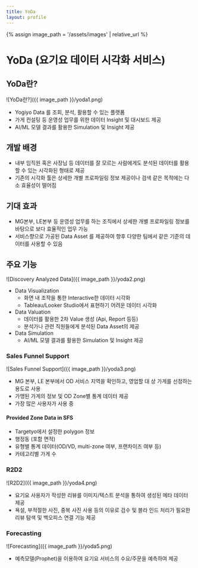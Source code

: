 ```yaml
---
title: YoDa
layout: profile
---
```

{% assign image_path = '/assets/images' | relative_url %}

# YoDa (요기요 데이터 시각화 서비스)

## YoDa란?

![YoDa란?]({{ image_path }}/yoda1.png)

- Yogiyo Data 를 조회, 분석, 활용할 수 있는 플랫폼
- 가게 컨설팅 등 운영성 업무를 위한 데이터 Insight 및 대시보드 제공
- AI/ML 모델 결과를 활용한 Simulation 및 Insight 제공

## 개발 배경

- 내부 임직원 혹은 사장님 등 데이터를 잘 모르는 사람에게도 분석된 데이터를 활용할 수 있는 시각화된 형태로 제공
- 기존의 시각화 툴은 상세한 개별 프로파일링 정보 제공이나 검색 같은 목적에는 다소 효율성이 떨어짐

## 기대 효과

- MG본부, LE본부 등 운영성 업무를 하는 조직에서 상세한 개별 프로파일링 정보를 바탕으로 보다 효율적인 업무 가능
- 서비스향으로 가공된 Data Asset 를 제공하여 향후 다양한 팀에서 같은 기준의 데이터를 사용할 수 있음

## 주요 기능

![Discovery Analyzed Data]({{ image_path }}/yoda2.png)

- Data Visualization
    - 화면 내 조작을 통한 Interactive한 데이터 시각화
    - Tableau/Looker Studio에서 표현하기 어려운 데이터 시각화
- Data Valuation
    - 데이터를 활용한 2차 Value 생성 (Api, Report 등등)
    - 분석가나 관련 직원들에게 분석된 Data Asset의 제공
- Data Simulation
    - AI/ML 모델 결과를 활용한 Simulation 및 Insight 제공

### Sales Funnel Support

![Sales Funnel Support]({{ image_path }}/yoda3.png)

- MG 본부, LE 본부에서 OD 서비스 지역을 확인하고, 영업할 대
상 가게를 선정하는 용도로 사용
- 가맹된 가게의 정보 및 OD Zone별 통계 데이터 제공
- 가장 많은 사용자가 사용 중

#### Provided Zone Data in SFS

- Targetyo에서 설정한 polygon 정보
- 행정동 (포함 면적)
- 유형별 통계 데이터(OD/VD, multi-zone 여부, 프랜차이즈 여부
등)
- 카테고리별 가게 수

### R2D2

![R2D2]({{ image_path }}/yoda4.png)

- 요기요 사용자가 작성한 리뷰를 이미지/텍스트 분석을 통하여
생성된 메타 데이터 제공
- 욕설, 부적절한 사진, 중복 사진 사용 등의 이유로 검수 및 블라
인드 처리가 필요한 리뷰 탐색 및 백오피스 연결 기능 제공

### Forecasting

![Forecasting]({{ image_path }}/yoda5.png)

- 예측모델(Prophet)을 이용하여 요기요 서비스의 수요/주문을 예측하여 제공